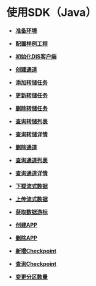 # 使用SDK（Java）<a name="dgc_06_0045"></a>

-   **[准备环境](准备环境.md)**  

-   **[配置样例工程](配置样例工程.md)**  

-   **[初始化DIS客户端](初始化DIS客户端.md)**  

-   **[创建通道](创建通道.md)**  

-   **[添加转储任务](添加转储任务.md)**  

-   **[更新转储任务](更新转储任务.md)**  

-   **[删除转储任务](删除转储任务.md)**  

-   **[查询转储列表](查询转储列表.md)**  

-   **[查询转储详情](查询转储详情.md)**  

-   **[删除通道](删除通道.md)**  

-   **[查询通道列表](查询通道列表.md)**  

-   **[查询通道详情](查询通道详情.md)**  

-   **[下载流式数据](下载流式数据.md)**  

-   **[上传流式数据](上传流式数据.md)**  

-   **[获取数据游标](获取数据游标.md)**  

-   **[创建APP](创建APP.md)**  

-   **[删除APP](删除APP.md)**  

-   **[新增Checkpoint](新增Checkpoint.md)**  

-   **[查询Checkpoint](查询Checkpoint.md)**  

-   **[变更分区数量](变更分区数量.md)**  


